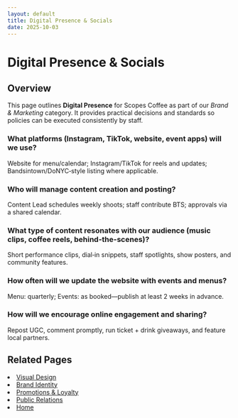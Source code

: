 ```yaml
---
layout: default
title: Digital Presence & Socials
date: 2025-10-03
---
```


# Digital Presence & Socials

## Overview
This page outlines **Digital Presence** for Scopes Coffee as part of our _Brand & Marketing_ category. It provides practical decisions and standards so policies can be executed consistently by staff.

### What platforms (Instagram, TikTok, website, event apps) will we use?
Website for menu/calendar; Instagram/TikTok for reels and updates; Bandsintown/DoNYC‑style listing where applicable.

### Who will manage content creation and posting?
Content Lead schedules weekly shoots; staff contribute BTS; approvals via a shared calendar.

### What type of content resonates with our audience (music clips, coffee reels, behind-the-scenes)?
Short performance clips, dial‑in snippets, staff spotlights, show posters, and community features.

### How often will we update the website with events and menus?
Menu: quarterly; Events: as booked—publish at least 2 weeks in advance.

### How will we encourage online engagement and sharing?
Repost UGC, comment promptly, run ticket + drink giveaways, and feature local partners.

## Related Pages
<li><a href="ambience.md">Visual Design</a></li>
<li><a href="brand.md">Brand Identity</a></li>
<li><a href="loyalties.md">Promotions &amp; Loyalty</a></li>
<li><a href="relations.md">Public Relations</a></li>
<li><a href="index.html">Home</a></li>